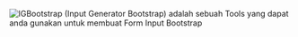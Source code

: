 ![IGBootstrap (Input Generator Bootstrap) adalah sebuah Tools yang dapat anda gunakan untuk membuat Form Input Bootstrap ](https://lh3.googleusercontent.com/OdxffO0GWgwIw94yEuazveBGMM-z-6ONrZlckdQhKHEo4yA89j-RvChH-mhiToxatXvQMcYaUWOgRbhrcb6SLqANYJx4vOjWJc0V2PfxEiAcI0v_oVZYyaWLQ4JiEmQ5K2Nq5gPeFHcIuNZ7sYykh3YUFAM81JwBZ0Htmk-GgS8P2Q6B2rqfqZx5KhVQEIwQtF3_KjVv004c5mDa8NkLuSI3d_e2z8bFMX4D_79aNjDBJW1L0ObjpEKcx0Dp0x2oWp6pZIP128yL7gXNYzd0MwLtGeytfWKqgIDYC6Nt-mdAvCJeUTGjBnPOHwmujgccuZO4HUhc6ljlJcU92LasWFXKoEYYiE0uSDFaz3SdEMQV2neZapzpdBe5D9EqKZVX4QT2oOcR0TVbtRVtttgJImXetsDuWrDw83l9geuef1T2nkYYCRIHKfQqJTA4UrHv8BJV4ZBkmJT6LRNJ9eO4e33QBpu40NXVcbm7Y1LG0xFFgvZueO_H1-j0GeOnYCRbesf8zw0a2lmGVLj80eOcp_vHiQrKEAHwTC7Kr6bKWRm0zZ5snke8YAyJsyN9nl59Mm1mGZD3wECPWDqGl-e9NnMIZmO6ShcSNhY9BgC1HBXKyntdq00OjvxIRzDDS6ctuKb_4boGv-qKWZyPaIoNz9fzVKCt4ObAsA5uPWq-neThrDceZJxqcg=w1366-h387-no)
